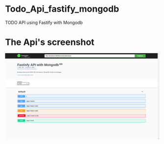 # Todo_Api_fastify_mongodb
TODO API using Fastify with Mongodb

# The Api's screenshot
![alt text](api_swagger_screenshot.png)
